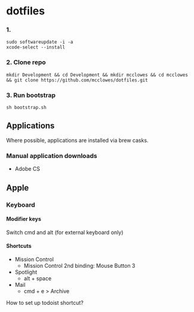 # dotfiles

### 1. 

```
sudo softwareupdate -i -a
xcode-select --install
```

### 2. Clone repo

```
mkdir Development && cd Development && mkdir mcclowes && cd mcclowes && git clone https://github.com/mcclowes/dotfiles.git
```

### 3. Run bootstrap

`sh bootstrap.sh`

## Applications

Where possible, applications are installed via brew casks.

### Manual application downloads

- Adobe CS

## Apple

### Keyboard

#### Modifier keys

Switch cmd and alt (for external keyboard only)

#### Shortcuts
- Mission Control
    + Mission Control 2nd binding: Mouse Button 3
- Spotlight
    + alt + space
- Mail
    + cmd + e > Archive

How to set up todoist shortcut?
